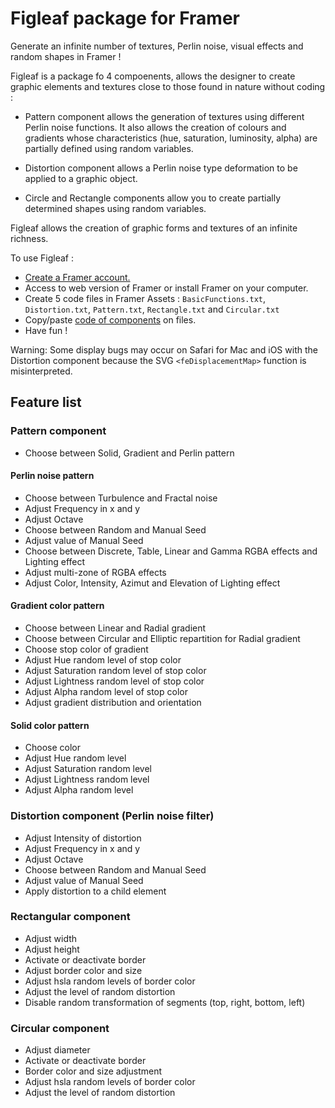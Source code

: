 # Figleaf package for Framer

Generate an infinite number of textures, Perlin noise, visual effects and random shapes in Framer !

Figleaf is a package fo 4 compoenents, allows the designer to create graphic elements and textures close to those found in nature without coding :

* Pattern component allows the generation of textures using different Perlin noise functions. It also allows the creation of colours and gradients whose characteristics (hue, saturation, luminosity, alpha) are partially defined using random variables.

* Distortion component allows a Perlin noise type deformation to be applied to a graphic object.

* Circle and Rectangle components allow you to create partially determined shapes using random variables.

Figleaf allows the creation of graphic forms and textures of an infinite richness.

To use Figleaf :
* [Create a Framer account.](https://login.framer.com/sign-up/?ref=site&redirect=https%3A%2F%2Fframer.com%2F)
* Access to web version of Framer or install Framer on your computer.
* Create 5 code files in Framer Assets : `BasicFunctions.txt`, `Distortion.txt`, `Pattern.txt`, `Rectangle.txt` and `Circular.txt`
* Copy/paste [code of components](https://github.com/yannbellot/figleaf-framer/tree/main/Components) on files.
* Have fun !

Warning: Some display bugs may occur on Safari for Mac and iOS with the Distortion component because the SVG `<feDisplacementMap>` function is misinterpreted.

## Feature list

### Pattern component

* Choose between Solid, Gradient and Perlin pattern

#### Perlin noise pattern
* Choose between Turbulence and Fractal noise
* Adjust Frequency in x and y
* Adjust Octave
* Choose between Random and Manual Seed
* Adjust value of Manual Seed
* Choose between Discrete, Table, Linear and Gamma RGBA effects and Lighting effect
* Adjust multi-zone of RGBA effects
* Adjust Color, Intensity, Azimut and Elevation of Lighting effect

#### Gradient color pattern
* Choose between Linear and Radial gradient
* Choose between Circular and Elliptic repartition for Radial gradient
* Choose stop color of gradient
* Adjust Hue random level of stop color
* Adjust Saturation random level of stop color
* Adjust Lightness random level of stop color
* Adjust Alpha random level of stop color
* Adjust gradient distribution and orientation

#### Solid color pattern
* Choose color
* Adjust Hue random level
* Adjust Saturation random level
* Adjust Lightness random level
* Adjust Alpha random level

### Distortion component (Perlin noise filter)
* Adjust Intensity of distortion
* Adjust Frequency in x and y
* Adjust Octave
* Choose between Random and Manual Seed
* Adjust value of Manual Seed
* Apply distortion to a child element

### Rectangular component
* Adjust width
* Adjust height
* Activate or deactivate border
* Adjust border color and size
* Adjust hsla random levels of border color
* Adjust the level of random distortion
* Disable random transformation of segments (top, right, bottom, left)

### Circular component
* Adjust diameter
* Activate or deactivate border
* Border color and size adjustment
* Adjust hsla random levels of border color
* Adjust the level of random distortion
